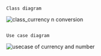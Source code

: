                                                                         Class diagram
                                                                       
 ![class_currency n conversion](https://user-images.githubusercontent.com/78848632/107767707-69d5c180-6d5b-11eb-8bfe-85912a178c3b.jpg)
 
 
                                                                        Use case diagram 
  ![usecase of currency and number](https://user-images.githubusercontent.com/78848632/107767889-ac979980-6d5b-11eb-85e5-9d6c1b84d6e6.jpg)
